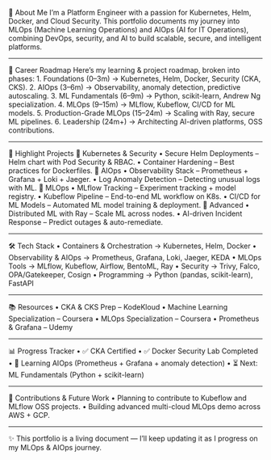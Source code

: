 👋 About Me
I’m a Platform Engineer with a passion for Kubernetes, Helm, Docker, and Cloud Security.
This portfolio documents my journey into MLOps (Machine Learning Operations) and AIOps (AI for IT Operations), combining DevOps, security, and AI to build scalable, secure, and intelligent platforms.
________________________________________
🎯 Career Roadmap
Here’s my learning & project roadmap, broken into phases:
    1.	Foundations (0–3m) → Kubernetes, Helm, Docker, Security (CKA, CKS).
    2.	AIOps (3–6m) → Observability, anomaly detection, predictive autoscaling.
    3.	ML Fundamentals (6–9m) → Python, scikit-learn, Andrew Ng specialization.
    4.	MLOps (9–15m) → MLflow, Kubeflow, CI/CD for ML models.
    5.	Production-Grade MLOps (15–24m) → Scaling with Ray, secure ML pipelines.
    6.	Leadership (24m+) → Architecting AI-driven platforms, OSS contributions.

________________________________________
🚀 Highlight Projects
🔹 Kubernetes & Security
    •	Secure Helm Deployments – Helm chart with Pod Security & RBAC.
    •	Container Hardening – Best practices for Dockerfiles.
🔹 AIOps
    •	Observability Stack – Prometheus + Grafana + Loki + Jaeger.
    •	Log Anomaly Detection – Detecting unusual logs with ML.
🔹 MLOps
    •	MLflow Tracking – Experiment tracking + model registry.
    •	Kubeflow Pipeline – End-to-end ML workflow on K8s.
    •	CI/CD for ML Models – Automated ML model training & deployment.
🔹 Advanced
    •	Distributed ML with Ray – Scale ML across nodes.
    •	AI-driven Incident Response – Predict outages & auto-remediate.
________________________________________
🛠️ Tech Stack
    •	Containers & Orchestration → Kubernetes, Helm, Docker
    •	Observability & AIOps → Prometheus, Grafana, Loki, Jaeger, KEDA
    •	MLOps Tools → MLflow, Kubeflow, Airflow, BentoML, Ray
    •	Security → Trivy, Falco, OPA/Gatekeeper, Cosign
    •	Programming → Python (pandas, scikit-learn), FastAPI
________________________________________
📚 Resources
    •	CKA & CKS Prep – KodeKloud
    •	Machine Learning Specialization – Coursera
    •	MLOps Specialization – Coursera
    •	Prometheus & Grafana – Udemy

________________________________________
📊 Progress Tracker
    •	✅ CKA Certified
    •	✅ Docker Security Lab Completed
    •	🔄 Learning AIOps (Prometheus + Grafana + anomaly detection)
    •	⏳ Next: ML Fundamentals (Python + scikit-learn)
________________________________________
🤝 Contributions & Future Work
    •	Planning to contribute to Kubeflow and MLflow OSS projects.
    •	Building advanced multi-cloud MLOps demo across AWS + GCP.
________________________________________
✨ This portfolio is a living document — I’ll keep updating it as I progress on my MLOps & AIOps journey.

